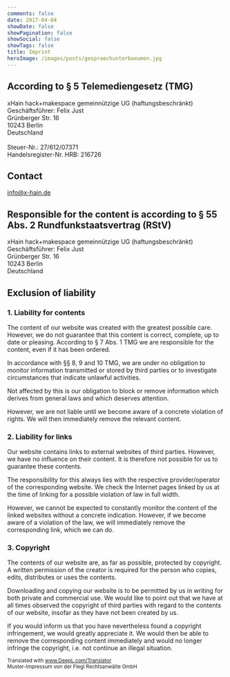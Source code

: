 ```yaml
---
comments: false
date: 2017-04-04
showDate: false
showPagination: false
showSocial: false
showTags: false
title: Imprint
heroImage: /images/posts/gespraechunterbaeumen.jpg
---
```


## According to § 5 Telemediengesetz (TMG)
xHain hack+makespace gemeinnützige UG (haftungsbeschränkt)</br>
Geschäftsführer: Felix Just</br>
Grünberger Str. 16</br>
10243 Berlin</br>
Deutschland</br>
</br>
Steuer-Nr.: 27/612/07371</br> 
Handelsregister-Nr. HRB: 216726</br>

## Contact
[info@x-hain.de](mailto:info@x-hain.de)

## Responsible for the content is according to § 55 Abs. 2 Rundfunkstaatsvertrag (RStV)
xHain hack+makespace gemeinnützige UG (haftungsbeschränkt)</br>
Geschäftsführer: Felix Just</br>
Grünberger Str. 16</br>
10243 Berlin</br>
Deutschland


## Exclusion of liability

### 1. Liability for contents
The content of our website was created with the greatest possible care. However, we do not guarantee that this content is correct, complete, up to date or pleasing. According to § 7 Abs. 1 TMG we are responsible for the content, even if it has been ordered.

In accordance with §§ 8, 9 and 10 TMG, we are under no obligation to monitor information transmitted or stored by third parties or to investigate circumstances that indicate unlawful activities.

Not affected by this is our obligation to block or remove information which derives from general laws and which deserves attention.

However, we are not liable until we become aware of a concrete violation of rights. We will then immediately remove the relevant content.

### 2. Liability for links
Our website contains links to external websites of third parties. However, we have no influence on their content. It is therefore not possible for us to guarantee these contents.

The responsibility for this always lies with the respective provider/operator of the corresponding website. We check the Internet pages linked by us at the time of linking for a possible violation of law in full width.

However, we cannot be expected to constantly monitor the content of the linked websites without a concrete indication. However, if we become aware of a violation of the law, we will immediately remove the corresponding link, which we can do.

### 3. Copyright
The contents of our website are, as far as possible, protected by copyright. A written permission of the creator is required for the person who copies, edits, distributes or uses the contents.

Downloading and copying our website is to be permitted by us in writing for both private and commercial use. We would like to point out that we have at all times observed the copyright of third parties with regard to the contents of our website, insofar as they have not been created by us.

If you would inform us that you have nevertheless found a copyright infringement, we would greatly appreciate it. We would then be able to remove the corresponding content immediately and would no longer infringe the copyright, i.e. not continue an illegal situation.


<sub>Translated with www.DeepL.com/Translator </br> Muster-Impressum von der Flegl Rechtsanwälte GmbH</sub>